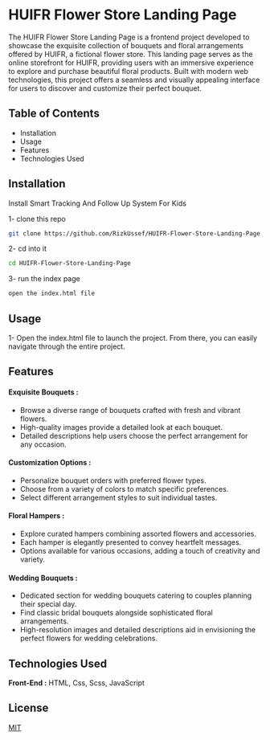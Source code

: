
# HUIFR Flower Store Landing Page

The HUIFR Flower Store Landing Page is a frontend project developed to showcase the exquisite collection of bouquets and floral arrangements offered by HUIFR, a fictional flower store. This landing page serves as the online storefront for HUIFR, providing users with an immersive experience to explore and purchase beautiful floral products. Built with modern web technologies, this project offers a seamless and visually appealing interface for users to discover and customize their perfect bouquet.




## Table of Contents
* Installation
* Usage
* Features
* Technologies Used
## Installation

Install Smart Tracking And Follow Up System For Kids

1- clone this repo
```bash
git clone https://github.com/RizkUssef/HUIFR-Flower-Store-Landing-Page.git
```
2- cd into it
```bash
cd HUIFR-Flower-Store-Landing-Page
```

3- run the index page
```bash
open the index.html file
```
    
## Usage

1- Open the index.html file to launch the project. From there, you can easily navigate through the entire project.




## Features

#### Exquisite Bouquets :

- Browse a diverse range of bouquets crafted with fresh and vibrant flowers.
- High-quality images provide a detailed look at each bouquet.
- Detailed descriptions help users choose the perfect arrangement for any occasion.

#### Customization Options :

- Personalize bouquet orders with preferred flower types.
- Choose from a variety of colors to match specific preferences.
- Select different arrangement styles to suit individual tastes.

#### Floral Hampers :
- Explore curated hampers combining assorted flowers and accessories.
- Each hamper is elegantly presented to convey heartfelt messages.
- Options available for various occasions, adding a touch of creativity and variety.

#### Wedding Bouquets :

- Dedicated section for wedding bouquets catering to couples planning their special day.
- Find classic bridal bouquets alongside sophisticated floral arrangements.
- High-resolution images and detailed descriptions aid in envisioning the perfect flowers for wedding celebrations.
## Technologies Used

**Front-End :**  HTML, Css, Scss, JavaScript


## License

[MIT](https://choosealicense.com/licenses/mit/)

